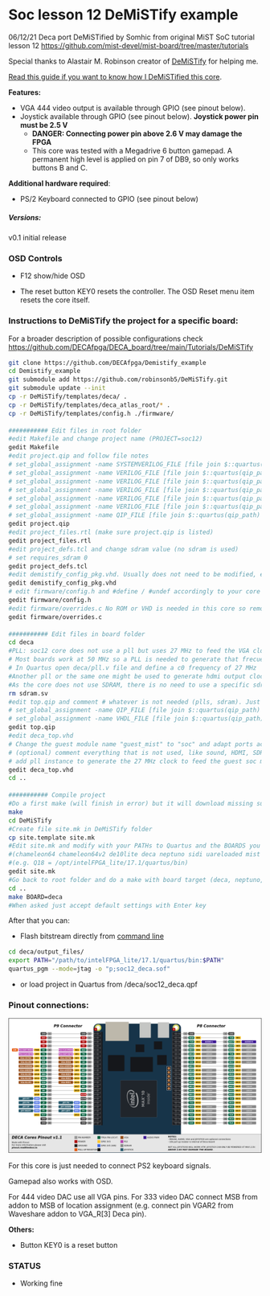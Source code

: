 # Soc lesson 12 DeMiSTify example

06/12/21 Deca port DeMiSTified by Somhic from original MiST SoC tutorial lesson 12 https://github.com/mist-devel/mist-board/tree/master/tutorials

Special thanks to Alastair M. Robinson creator of [DeMiSTify](https://github.com/robinsonb5/DeMiSTify) for helping me. 

[Read this guide if you want to know how I DeMiSTified this core](https://github.com/DECAfpga/DECA_board/tree/main/Tutorials/DeMiSTify).

**Features:**

* VGA 444 video output is available through GPIO (see pinout below). 
* Joystick available through GPIO  (see pinout below).  **Joystick power pin must be 2.5 V**
  * **DANGER: Connecting power pin above 2.6 V may damage the FPGA**
  * This core was tested with a Megadrive 6 button gamepad. A permanent high level is applied on pin 7 of DB9, so only works buttons B and C.

**Additional hardware required**:

- PS/2 Keyboard connected to GPIO  (see pinout below)

##### Versions:

v0.1 initial release

### OSD Controls

* F12 show/hide OSD 

* The reset button KEY0 resets the controller. The OSD Reset menu item resets the core itself.

  

### Instructions to DeMiSTify the project for a specific board:

For a broader description of possible configurations check https://github.com/DECAfpga/DECA_board/tree/main/Tutorials/DeMiSTify

```sh
git clone https://github.com/DECAfpga/Demistify_example
cd Demistify_example
git submodule add https://github.com/robinsonb5/DeMiSTify.git
git submodule update --init 
cp -r DeMiSTify/templates/deca/ .
cp -r DeMiSTify/templates/deca_atlas_root/* .
cp -r DeMiSTify/templates/config.h ./firmware/

########### Edit files in root folder
#edit Makefile and change project name (PROJECT=soc12)
gedit Makefile 
#edit project.qip and follow file notes
# set_global_assignment -name SYSTEMVERILOG_FILE [file join $::quartus(qip_path) soc12/rgb2ypbpr.sv]
# set_global_assignment -name VERILOG_FILE [file join $::quartus(qip_path) soc12/video.v]
# set_global_assignment -name VERILOG_FILE [file join $::quartus(qip_path) soc12/scandoubler.v]
# set_global_assignment -name VERILOG_FILE [file join $::quartus(qip_path) soc12/user_io.v]
# set_global_assignment -name VERILOG_FILE [file join $::quartus(qip_path) soc12/osd.v]
# set_global_assignment -name VERILOG_FILE [file join $::quartus(qip_path) soc12/soc.v]
# set_global_assignment -name QIP_FILE [file join $::quartus(qip_path) soc12/image.qip]
gedit project.qip 
#edit project_files.rtl (make sure project.qip is listed)
gedit project_files.rtl
#edit project_defs.tcl and change sdram value (no sdram is used)
# set requires_sdram 0
gedit project_defs.tcl
#edit demistify_config_pkg.vhd. Usually does not need to be modified, except component guest_mist. In this example we will define the component later in the board_top.vhd so doesn't need to modify this file
gedit demistify_config_pkg.vhd 
# edit firmware/config.h and #define / #undef accordingly to your core options. From the default settings change just #define CONFIG_WITHOUT_FILESYSTEM  because no SD is needed
gedit firmware/config.h 
#edit firmware/overrides.c No ROM or VHD is needed in this core so remove everything.
gedit firmware/overrides.c 

########### Edit files in board folder
cd deca
#PLL: soc12 core does not use a pll but uses 27 MHz to feed the VGA clock
# Most boards work at 50 MHz so a PLL is needed to generate that frecuency
# In Quartus open deca/pll.v file and define a c0 frequency of 27 MHz  
#Another pll or the same one might be used to generate hdmi output clock (pll2 folder)
#As the core does not use SDRAM, there is no need to use a specific sdram controller 
rm sdram.sv
#edit top.qip and comment # whatever is not needed (plls, sdram). Just leave these lines
# set_global_assignment -name QIP_FILE [file join $::quartus(qip_path) pll.qip]
# set_global_assignment -name VHDL_FILE [file join $::quartus(qip_path) deca_top.vhd]
gedit top.qip
#edit deca_top.vhd
# Change the guest module name "guest_mist" to "soc" and adapt ports accordingly to soc.v top Mist core file
# (optional) comment everything that is not used, like sound, HDMI, SDRAM except  DRAM_CS_N, UART.
# add pll instance to generate the 27 MHz clock to feed the guest soc module
gedit deca_top.vhd
cd ..

########### Compile project
#Do a first make (will finish in error) but it will download missing submodules 
make
cd DeMiSTify
#Create file site.mk in DeMiSTify folder 
cp site.template site.mk
#Edit site.mk and modify with your PATHs to Quartus and the BOARDS you are porting to
#(chameleon64 chameleon64v2 de10lite deca neptuno sidi uareloaded mist atlas_cyc...)
#(e.g. Q18 = /opt/intelFPGA_lite/17.1/quartus/bin)
gedit site.mk
#Go back to root folder and do a make with board target (deca, neptuno, uareloaded, atlas_cyc, ...).  If not specified it will compile for all targets. 
cd ..
make BOARD=deca
#When asked just accept default settings with Enter key
```

After that you can:

* Flash bitstream directly from [command line](https://github.com/DECAfpga/DECA_binaries#flash-bitstream-to-fgpa-with-quartus)

```sh
cd deca/output_files/
export PATH="/path/to/intelFPGA_lite/17.1/quartus/bin:$PATH"
quartus_pgm --mode=jtag -o "p;soc12_deca.sof"
```

* or load project in Quartus from /deca/soc12_deca.qpf

### Pinout connections:

![pinout_deca](pinout_deca.png)

For this core is just needed to connect PS2 keyboard signals. 

Gamepad also works with OSD.

For 444 video DAC use all VGA pins. For 333 video DAC connect MSB from addon to MSB of location assignment (e.g. connect pin VGAR2 from Waveshare addon to VGA_R[3] Deca pin).

**Others:**

* Button KEY0 is a reset button

### STATUS

* Working fine

  

